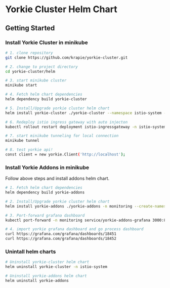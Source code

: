 # Yorkie Cluster Helm Chart

## Getting Started

### Install Yorkie Cluster in minikube

```bash
# 1. clone repository
git clone https://github.com/krapie/yorkie-cluster.git

# 2. change to project directory
cd yorkie-cluster/helm

# 3. start minikube cluster
minikube start

# 4. Fetch helm chart dependencies
helm dependency build yorkie-cluster

# 5. Install/Upgrade yorkie cluster helm chart
helm install yorkie-cluster ./yorkie-cluster --namespace istio-system --create-namespace

# 6. Redeploy istio ingress gateway with auto injecton
kubectl rollout restart deployment istio-ingressgateway -n istio-system

# 7. start minikube tunneling for local connection
minikube tunnel

# 8. test yorkie api!
const client = new yorkie.Client('http://localhost');
```

### Install Yorkie Addons in minikube

Follow above steps and install addons helm chart.

```bash
# 1. Fetch helm chart dependencies
helm dependency build yorkie-addons

# 2. Install/Upgrade yorkie cluster helm chart
helm install yorkie-addons ./yorkie-addons -n monitoring --create-namespace

# 3. Port-forward grafana dashboard
kubectl port-forward -n monitoring service/yorkie-addons-grafana 3000:80

# 4. import yorkie grafana dashboard and go process dashboard
curl https://grafana.com/grafana/dashboards/18451
curl https://grafana.com/grafana/dashboards/18452
```

### Unintall helm charts

```bash
# Uninstall yorkie-cluster helm chart
helm uninstall yorkie-cluster -n istio-system

# Uninstall yorkie-addons helm chart
helm uninstall yorkie-addons 
```